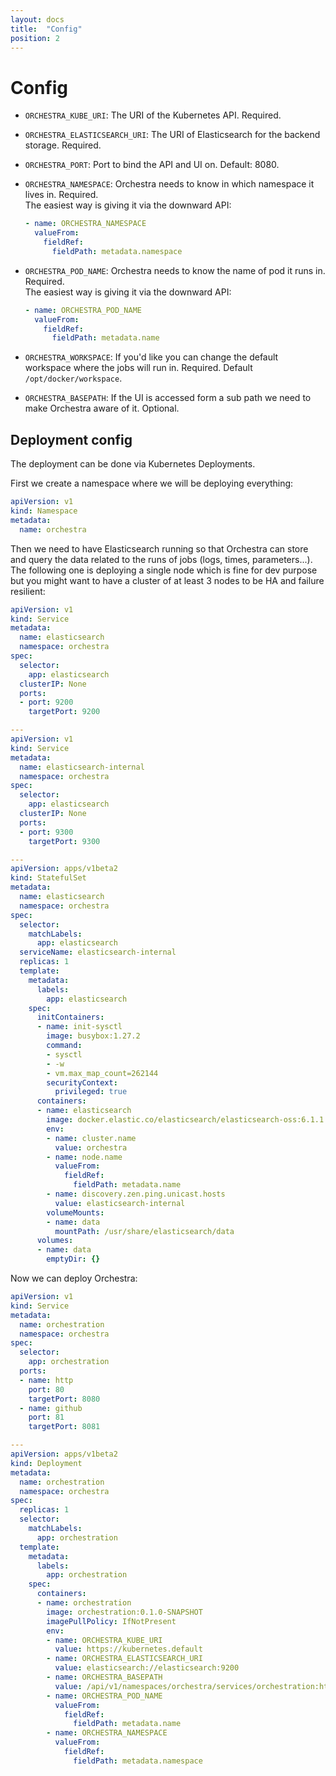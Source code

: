 ```yaml
---
layout: docs
title:  "Config"
position: 2
---
```


# Config

- `ORCHESTRA_KUBE_URI`: The URI of the Kubernetes API. Required.
- `ORCHESTRA_ELASTICSEARCH_URI`: The URI of Elasticsearch for the backend storage. Required.
- `ORCHESTRA_PORT`: Port to bind the API and UI on. Default: 8080.
- `ORCHESTRA_NAMESPACE`: Orchestra needs to know in which namespace it lives in. Required.  
  The easiest way is giving it via the downward API:

  ```yaml
  - name: ORCHESTRA_NAMESPACE
    valueFrom:
      fieldRef:
        fieldPath: metadata.namespace
  ```

- `ORCHESTRA_POD_NAME`: Orchestra needs to know the name of pod it runs in. Required.  
  The easiest way is giving it via the downward API:

  ```yaml
  - name: ORCHESTRA_POD_NAME
    valueFrom:
      fieldRef:
        fieldPath: metadata.name
  ```

- `ORCHESTRA_WORKSPACE`: If you'd like you can change the default workspace where the jobs will run in. Required.
  Default `/opt/docker/workspace`.
- `ORCHESTRA_BASEPATH`: If the UI is accessed form a sub path we need to make Orchestra aware of it. Optional.

## Deployment config
The deployment can be done via Kubernetes Deployments.

First we create a namespace where we will be deploying everything:
```yaml
apiVersion: v1
kind: Namespace
metadata:
  name: orchestra
```

Then we need to have Elasticsearch running so that Orchestra can store and query the data related to the runs of jobs
(logs, times, parameters...). The following one is deploying a single node which is fine for dev purpose but you might
want to have a cluster of at least 3 nodes to be HA and failure resilient:
```yaml
apiVersion: v1
kind: Service
metadata:
  name: elasticsearch
  namespace: orchestra
spec:
  selector:
    app: elasticsearch
  clusterIP: None
  ports:
  - port: 9200
    targetPort: 9200

---
apiVersion: v1
kind: Service
metadata:
  name: elasticsearch-internal
  namespace: orchestra
spec:
  selector:
    app: elasticsearch
  clusterIP: None
  ports:
  - port: 9300
    targetPort: 9300

---
apiVersion: apps/v1beta2
kind: StatefulSet
metadata:
  name: elasticsearch
  namespace: orchestra
spec:
  selector:
    matchLabels:
      app: elasticsearch
  serviceName: elasticsearch-internal
  replicas: 1
  template:
    metadata:
      labels:
        app: elasticsearch
    spec:
      initContainers:
      - name: init-sysctl
        image: busybox:1.27.2
        command:
        - sysctl
        - -w
        - vm.max_map_count=262144
        securityContext:
          privileged: true
      containers:
      - name: elasticsearch
        image: docker.elastic.co/elasticsearch/elasticsearch-oss:6.1.1
        env:
        - name: cluster.name
          value: orchestra
        - name: node.name
          valueFrom:
            fieldRef:
              fieldPath: metadata.name
        - name: discovery.zen.ping.unicast.hosts
          value: elasticsearch-internal
        volumeMounts:
        - name: data
          mountPath: /usr/share/elasticsearch/data
      volumes:
      - name: data
        emptyDir: {}
```

Now we can deploy Orchestra:
```yaml
apiVersion: v1
kind: Service
metadata:
  name: orchestration
  namespace: orchestra
spec:
  selector:
    app: orchestration
  ports:
  - name: http
    port: 80
    targetPort: 8080
  - name: github
    port: 81
    targetPort: 8081

---
apiVersion: apps/v1beta2
kind: Deployment
metadata:
  name: orchestration
  namespace: orchestra
spec:
  replicas: 1
  selector:
    matchLabels:
      app: orchestration
  template:
    metadata:
      labels:
        app: orchestration
    spec:
      containers:
      - name: orchestration
        image: orchestration:0.1.0-SNAPSHOT
        imagePullPolicy: IfNotPresent
        env:
        - name: ORCHESTRA_KUBE_URI
          value: https://kubernetes.default
        - name: ORCHESTRA_ELASTICSEARCH_URI
          value: elasticsearch://elasticsearch:9200
        - name: ORCHESTRA_BASEPATH
          value: /api/v1/namespaces/orchestra/services/orchestration:http/proxy
        - name: ORCHESTRA_POD_NAME
          valueFrom:
            fieldRef:
              fieldPath: metadata.name
        - name: ORCHESTRA_NAMESPACE
          valueFrom:
            fieldRef:
              fieldPath: metadata.namespace
```
